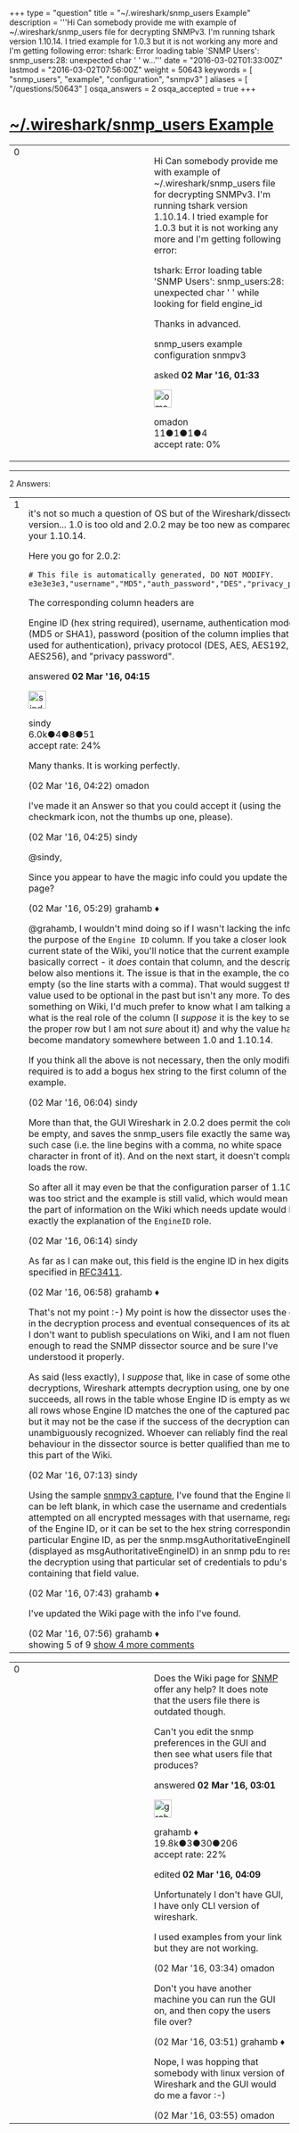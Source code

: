 +++
type = "question"
title = "~/.wireshark/snmp_users Example"
description = '''Hi  Can somebody provide me with example of ~/.wireshark/snmp_users file for decrypting SNMPv3. I&#x27;m running tshark version 1.10.14. I tried example for 1.0.3 but it is not working any more and I&#x27;m getting following error: tshark: Error loading table &#x27;SNMP Users&#x27;: snmp_users:28: unexpected char &#x27; &#x27; w...'''
date = "2016-03-02T01:33:00Z"
lastmod = "2016-03-02T07:56:00Z"
weight = 50643
keywords = [ "snmp_users", "example", "configuration", "snmpv3" ]
aliases = [ "/questions/50643" ]
osqa_answers = 2
osqa_accepted = true
+++

<div class="headNormal">

# [~/.wireshark/snmp\_users Example](/questions/50643/wiresharksnmp_users-example)

</div>

<div id="main-body">

<div id="askform">

<table id="question-table" style="width:100%;"><colgroup><col style="width: 50%" /><col style="width: 50%" /></colgroup><tbody><tr class="odd"><td style="width: 30px; vertical-align: top"><div class="vote-buttons"><span id="post-50643-upvote" class="ajax-command post-vote up" rel="nofollow" title="I like this post (click again to cancel)"> </span><div id="post-50643-score" class="post-score" title="current number of votes">0</div><span id="post-50643-downvote" class="ajax-command post-vote down" rel="nofollow" title="I dont like this post (click again to cancel)"> </span> <span id="favorite-mark" class="ajax-command favorite-mark" rel="nofollow" title="mark/unmark this question as favorite (click again to cancel)"> </span><div id="favorite-count" class="favorite-count"></div></div></td><td><div id="item-right"><div class="question-body"><p>Hi Can somebody provide me with example of ~/.wireshark/snmp_users file for decrypting SNMPv3. I'm running tshark version 1.10.14. I tried example for 1.0.3 but it is not working any more and I'm getting following error:</p><p>tshark: Error loading table 'SNMP Users': snmp_users:28: unexpected char ' ' while looking for field engine_id</p><p>Thanks in advanced.</p></div><div id="question-tags" class="tags-container tags"><span class="post-tag tag-link-snmp_users" rel="tag" title="see questions tagged &#39;snmp_users&#39;">snmp_users</span> <span class="post-tag tag-link-example" rel="tag" title="see questions tagged &#39;example&#39;">example</span> <span class="post-tag tag-link-configuration" rel="tag" title="see questions tagged &#39;configuration&#39;">configuration</span> <span class="post-tag tag-link-snmpv3" rel="tag" title="see questions tagged &#39;snmpv3&#39;">snmpv3</span></div><div id="question-controls" class="post-controls"></div><div class="post-update-info-container"><div class="post-update-info post-update-info-user"><p>asked <strong>02 Mar '16, 01:33</strong></p><img src="https://secure.gravatar.com/avatar/a545214ae81a88ec0a9d2d76365f0cf1?s=32&amp;d=identicon&amp;r=g" class="gravatar" width="32" height="32" alt="omadon&#39;s gravatar image" /><p><span>omadon</span><br />
<span class="score" title="11 reputation points">11</span><span title="1 badges"><span class="badge1">●</span><span class="badgecount">1</span></span><span title="1 badges"><span class="silver">●</span><span class="badgecount">1</span></span><span title="4 badges"><span class="bronze">●</span><span class="badgecount">4</span></span><br />
<span class="accept_rate" title="Rate of the user&#39;s accepted answers">accept rate:</span> <span title="omadon has no accepted answers">0%</span></p></div></div><div id="comments-container-50643" class="comments-container"></div><div id="comment-tools-50643" class="comment-tools"></div><div class="clear"></div><div id="comment-50643-form-container" class="comment-form-container"></div><div class="clear"></div></div></td></tr></tbody></table>

------------------------------------------------------------------------

<div class="tabBar">

<span id="sort-top"></span>

<div class="headQuestions">

2 Answers:

</div>

</div>

<span id="50660"></span>

<div id="answer-container-50660" class="answer accepted-answer">

<table style="width:100%;"><colgroup><col style="width: 50%" /><col style="width: 50%" /></colgroup><tbody><tr class="odd"><td style="width: 30px; vertical-align: top"><div class="vote-buttons"><span id="post-50660-upvote" class="ajax-command post-vote up" rel="nofollow" title="I like this post (click again to cancel)"> </span><div id="post-50660-score" class="post-score" title="current number of votes">1</div><span id="post-50660-downvote" class="ajax-command post-vote down" rel="nofollow" title="I dont like this post (click again to cancel)"> </span> <span class="accept-answer on" rel="nofollow" title="omadon has selected this answer as the correct answer"> </span></div></td><td><div class="item-right"><div class="answer-body"><p>it's not so much a question of OS but of the Wireshark/dissector version... 1.0 is too old and 2.0.2 may be too new as compared to your 1.10.14.</p><p>Here you go for 2.0.2:</p><p><code># This file is automatically generated, DO NOT MODIFY. e3e3e3e3,"username","MD5","auth_password","DES","privacy_passwd"</code></p><p>The corresponding column headers are</p><p>Engine ID (hex string required), username, authentication model (MD5 or SHA1), password (position of the column implies that it is used for authentication), privacy protocol (DES, AES, AES192, AES256), and "privacy password".</p></div><div class="answer-controls post-controls"></div><div class="post-update-info-container"><div class="post-update-info post-update-info-user"><p>answered <strong>02 Mar '16, 04:15</strong></p><img src="https://secure.gravatar.com/avatar/00fc6e2633725bd871ff636f0175eabc?s=32&amp;d=identicon&amp;r=g" class="gravatar" width="32" height="32" alt="sindy&#39;s gravatar image" /><p><span>sindy</span><br />
<span class="score" title="6049 reputation points"><span>6.0k</span></span><span title="4 badges"><span class="badge1">●</span><span class="badgecount">4</span></span><span title="8 badges"><span class="silver">●</span><span class="badgecount">8</span></span><span title="51 badges"><span class="bronze">●</span><span class="badgecount">51</span></span><br />
<span class="accept_rate" title="Rate of the user&#39;s accepted answers">accept rate:</span> <span title="sindy has 110 accepted answers">24%</span></p></div></div><div id="comments-container-50660" class="comments-container"><span id="50661"></span><div id="comment-50661" class="comment"><div id="post-50661-score" class="comment-score"></div><div class="comment-text"><p>Many thanks. It is working perfectly.</p></div><div id="comment-50661-info" class="comment-info"><span class="comment-age">(02 Mar '16, 04:22)</span> <span class="comment-user userinfo">omadon</span></div></div><span id="50663"></span><div id="comment-50663" class="comment"><div id="post-50663-score" class="comment-score"></div><div class="comment-text"><p>I've made it an Answer so that you could accept it (using the checkmark icon, not the thumbs up one, please).</p></div><div id="comment-50663-info" class="comment-info"><span class="comment-age">(02 Mar '16, 04:25)</span> <span class="comment-user userinfo">sindy</span></div></div><span id="50670"></span><div id="comment-50670" class="comment"><div id="post-50670-score" class="comment-score"></div><div class="comment-text"><p><span>@sindy</span>,</p><p>Since you appear to have the magic info could you update the Wiki page?</p></div><div id="comment-50670-info" class="comment-info"><span class="comment-age">(02 Mar '16, 05:29)</span> <span class="comment-user userinfo">grahamb ♦</span></div></div><span id="50671"></span><div id="comment-50671" class="comment"><div id="post-50671-score" class="comment-score"></div><div class="comment-text"><p><span>@grahamb</span>, I wouldn't mind doing so if I wasn't lacking the info about the purpose of the <code>Engine ID</code> column. If you take a closer look at the current state of the Wiki, you'll notice that the current example is basically correct - it <em>does</em> contain that column, and the description below also mentions it. The issue is that in the example, the column is empty (so the line starts with a comma). That would suggest that the value used to be optional in the past but isn't any more. To describe something on Wiki, I'd much prefer to know what I am talking about - what is the real role of the column (I <em>suppose</em> it is the key to select the proper row but I am not <em>sure</em> about it) and why the value has become mandatory somewhere between 1.0 and 1.10.14.</p><p>If you think all the above is not necessary, then the only modification required is to add a bogus hex string to the first column of the example.</p></div><div id="comment-50671-info" class="comment-info"><span class="comment-age">(02 Mar '16, 06:04)</span> <span class="comment-user userinfo">sindy</span></div></div><span id="50672"></span><div id="comment-50672" class="comment"><div id="post-50672-score" class="comment-score"></div><div class="comment-text"><p>More than that, the GUI Wireshark in 2.0.2 does permit the column to be empty, and saves the snmp_users file exactly the same way in such case (i.e. the line begins with a comma, no white space character in front of it). And on the next start, it doesn't complain and loads the row.</p><p>So after all it may even be that the configuration parser of 1.10.14 was too strict and the example is still valid, which would mean that the part of information on the Wiki which needs update would be exactly the explanation of the <code>EngineID</code> role.</p></div><div id="comment-50672-info" class="comment-info"><span class="comment-age">(02 Mar '16, 06:14)</span> <span class="comment-user userinfo">sindy</span></div></div><span id="50674"></span><div id="comment-50674" class="comment not_top_scorer"><div id="post-50674-score" class="comment-score"></div><div class="comment-text"><p>As far as I can make out, this field is the engine ID in hex digits as specified in <a href="https://tools.ietf.org/html/rfc3411">RFC3411</a>.</p></div><div id="comment-50674-info" class="comment-info"><span class="comment-age">(02 Mar '16, 06:58)</span> <span class="comment-user userinfo">grahamb ♦</span></div></div><span id="50676"></span><div id="comment-50676" class="comment not_top_scorer"><div id="post-50676-score" class="comment-score"></div><div class="comment-text"><p>That's not my point :-) My point is how the dissector uses the column in the decryption process and eventual consequences of its absence. I don't want to publish speculations on Wiki, and I am not fluent in C enough to read the SNMP dissector source and be sure I've understood it properly.</p><p>As said (less exactly), I <em>suppose</em> that, like in case of some other decryptions, Wireshark attempts decryption using, one by one until it succeeds, all rows in the table whose Engine ID is empty as well as all rows whose Engine ID matches the one of the captured packet, but it may not be the case if the success of the decryption cannot be unambiguously recognized. Whoever can reliably find the real behaviour in the dissector source is better qualified than me to edit this part of the Wiki.</p></div><div id="comment-50676-info" class="comment-info"><span class="comment-age">(02 Mar '16, 07:13)</span> <span class="comment-user userinfo">sindy</span></div></div><span id="50677"></span><div id="comment-50677" class="comment not_top_scorer"><div id="post-50677-score" class="comment-score"></div><div class="comment-text"><p>Using the sample <a href="https://wiki.wireshark.org/SampleCaptures#SNMP">snmpv3 capture</a>, I've found that the Engine ID field can be left blank, in which case the username and credentials will be attempted on all encrypted messages with that username, regardless of the Engine ID, or it can be set to the hex string corresponding to a particular Engine ID, as per the snmp.msgAuthoritativeEngineID field (displayed as msgAuthoritativeEngineID) in an snmp pdu to restrict the decryption using that particular set of credentials to pdu's containing that field value.</p></div><div id="comment-50677-info" class="comment-info"><span class="comment-age">(02 Mar '16, 07:43)</span> <span class="comment-user userinfo">grahamb ♦</span></div></div><span id="50678"></span><div id="comment-50678" class="comment not_top_scorer"><div id="post-50678-score" class="comment-score"></div><div class="comment-text"><p>I've updated the Wiki page with the info I've found.</p></div><div id="comment-50678-info" class="comment-info"><span class="comment-age">(02 Mar '16, 07:56)</span> <span class="comment-user userinfo">grahamb ♦</span></div></div></div><div id="comment-tools-50660" class="comment-tools"><span class="comments-showing"> showing 5 of 9 </span> <a href="#" class="show-all-comments-link">show 4 more comments</a></div><div class="clear"></div><div id="comment-50660-form-container" class="comment-form-container"></div><div class="clear"></div></div></td></tr></tbody></table>

</div>

<span id="50648"></span>

<div id="answer-container-50648" class="answer">

<table style="width:100%;"><colgroup><col style="width: 50%" /><col style="width: 50%" /></colgroup><tbody><tr class="odd"><td style="width: 30px; vertical-align: top"><div class="vote-buttons"><span id="post-50648-upvote" class="ajax-command post-vote up" rel="nofollow" title="I like this post (click again to cancel)"> </span><div id="post-50648-score" class="post-score" title="current number of votes">0</div><span id="post-50648-downvote" class="ajax-command post-vote down" rel="nofollow" title="I dont like this post (click again to cancel)"> </span></div></td><td><div class="item-right"><div class="answer-body"><p>Does the Wiki page for <a href="https://wiki.wireshark.org/SNMP">SNMP</a> offer any help? It does note that the users file there is outdated though.</p><p>Can't you edit the snmp preferences in the GUI and then see what users file that produces?</p></div><div class="answer-controls post-controls"></div><div class="post-update-info-container"><div class="post-update-info post-update-info-user"><p>answered <strong>02 Mar '16, 03:01</strong></p><img src="https://secure.gravatar.com/avatar/d2a7e24ca66604c749c7c88c1da8ff78?s=32&amp;d=identicon&amp;r=g" class="gravatar" width="32" height="32" alt="grahamb&#39;s gravatar image" /><p><span>grahamb ♦</span><br />
<span class="score" title="19834 reputation points"><span>19.8k</span></span><span title="3 badges"><span class="badge1">●</span><span class="badgecount">3</span></span><span title="30 badges"><span class="silver">●</span><span class="badgecount">30</span></span><span title="206 badges"><span class="bronze">●</span><span class="badgecount">206</span></span><br />
<span class="accept_rate" title="Rate of the user&#39;s accepted answers">accept rate:</span> <span title="grahamb has 274 accepted answers">22%</span></p></div><div class="post-update-info post-update-info-edited"><p><span> edited <strong>02 Mar '16, 04:09</strong> </span></p></div></div><div id="comments-container-50648" class="comments-container"><span id="50652"></span><div id="comment-50652" class="comment"><div id="post-50652-score" class="comment-score"></div><div class="comment-text"><p>Unfortunately I don't have GUI, I have only CLI version of wireshark.</p><p>I used examples from your link but they are not working.</p></div><div id="comment-50652-info" class="comment-info"><span class="comment-age">(02 Mar '16, 03:34)</span> <span class="comment-user userinfo">omadon</span></div></div><span id="50657"></span><div id="comment-50657" class="comment"><div id="post-50657-score" class="comment-score"></div><div class="comment-text"><p>Don't you have another machine you can run the GUI on, and then copy the users file over?</p></div><div id="comment-50657-info" class="comment-info"><span class="comment-age">(02 Mar '16, 03:51)</span> <span class="comment-user userinfo">grahamb ♦</span></div></div><span id="50658"></span><div id="comment-50658" class="comment"><div id="post-50658-score" class="comment-score"></div><div class="comment-text"><p>Nope, I was hopping that somebody with linux version of Wireshark and the GUI would do me a favor :-)</p></div><div id="comment-50658-info" class="comment-info"><span class="comment-age">(02 Mar '16, 03:55)</span> <span class="comment-user userinfo">omadon</span></div></div></div><div id="comment-tools-50648" class="comment-tools"></div><div class="clear"></div><div id="comment-50648-form-container" class="comment-form-container"></div><div class="clear"></div></div></td></tr></tbody></table>

</div>

<div class="paginator-container-left">

</div>

</div>

</div>

